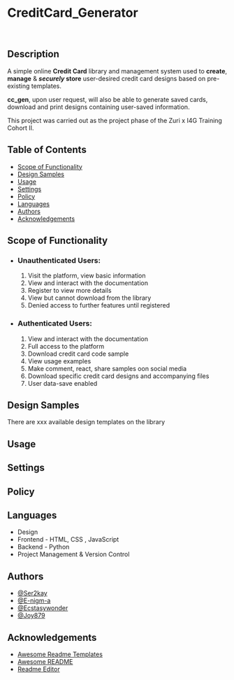 
# CreditCard_Generator
<br>

## Description

A simple online **Credit Card** library and management system used to **create**, **manage** & ***securely* store** user-desired credit card designs based on pre-existing templates. 

**cc_gen**, upon user request, will also be able to generate saved cards, download and print designs containing user-saved information.

This project was carried out as the project phase
of the Zuri x I4G Training Cohort II.


## Table of Contents

 - [Scope of Functionality](#scope-of-functionality)
 - [Design Samples ](#design-samples)
 - [Usage](#usage)
 - [Settings](#settings)
 - [Policy](#policy)
 - [Languages](#languages)
 - [Authors](#authors)
 - [Acknowledgements](#acknowledgements)




## Scope of Functionality

- ### Unauthenticated Users:

  1. Visit the platform, view basic information
  2. View and interact with the documentation
  3. Register to view more details
  4. View but cannot download from the library
  5. Denied access to further features until registered

- ### Authenticated Users:

  1. View and interact with the documentation
  2. Full access to the platform
  3. Download credit card code sample
  4. View usage examples
  5. Make comment, react, share samples oon social media
  6. Download specific credit card designs and accompanying files
  7. User data-save enabled


## Design Samples
There are xxx available design templates on the library

## Usage


## Settings


## Policy


## Languages
- Design
- Frontend - HTML, CSS , JavaScript
- Backend - Python
- Project Management & Version Control

## Authors

<!-- - [@](https://www.github.com/) -->
- [@Ser2kay](https://www.github.com/ser2kay)
- [@E-nigm-a](https://www.github.com/e-nigm-a)
- [@Ecstasywonder](https://www.github.com/ecstasywonder)
- [@Joy879](https://www.github.com/joy879)




## Acknowledgements

 - [Awesome Readme Templates](https://awesomeopensource.com/project/elangosundar/awesome-README-templates)
 - [Awesome README](https://github.com/matiassingers/awesome-readme)
 - [Readme Editor](https://readme.so/editor)

